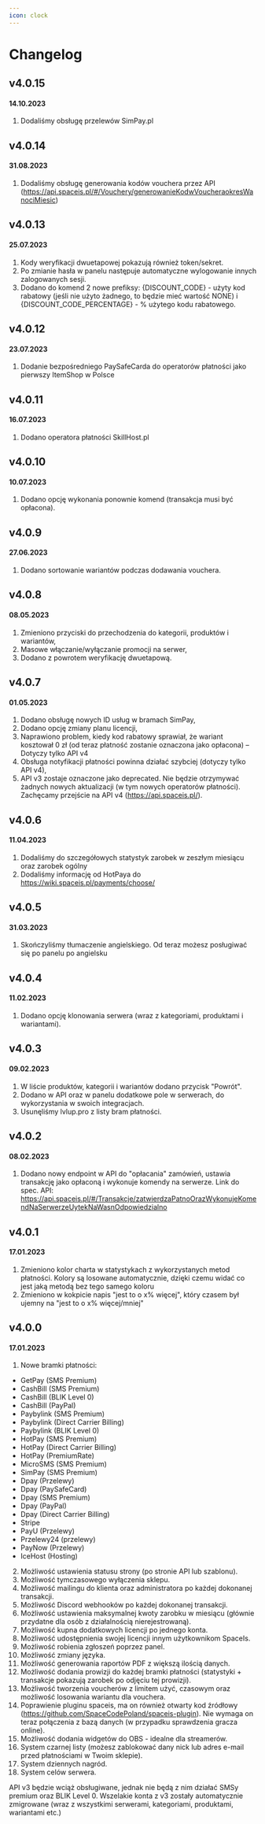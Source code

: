 ```yaml
---
icon: clock
---
```


# Changelog

## v4.0.15

#### 14.10.2023
1. Dodaliśmy obsługę przelewów SimPay.pl 

## v4.0.14

#### 31.08.2023
1. Dodaliśmy obsługę generowania kodów vouchera przez API (https://api.spaceis.pl/#/Vouchery/generowanieKodwVoucheraokresWanociMiesic)

## v4.0.13

#### 25.07.2023
1. Kody weryfikacji dwuetapowej pokazują również token/sekret.
2. Po zmianie hasła w panelu następuje automatyczne wylogowanie innych zalogowanych sesji.
3. Dodano do komend 2 nowe prefiksy: {DISCOUNT_CODE} - użyty kod rabatowy (jeśli nie użyto żadnego, to będzie mieć wartość NONE) i {DISCOUNT_CODE_PERCENTAGE} - % użytego kodu rabatowego.


## v4.0.12

#### 23.07.2023
1. Dodanie bezpośredniego PaySafeCarda do operatorów płatności jako pierwszy ItemShop w Polsce


## v4.0.11

#### 16.07.2023
1. Dodano operatora płatności SkillHost.pl


## v4.0.10

#### 10.07.2023
1. Dodano opcję wykonania ponownie komend (transakcja musi być opłacona).


## v4.0.9

#### 27.06.2023
1. Dodano sortowanie wariantów podczas dodawania vouchera.

## v4.0.8

#### 08.05.2023
1. Zmieniono przyciski do przechodzenia do kategorii, produktów i wariantów,
2. Masowe włączanie/wyłączanie promocji na serwer,
3. Dodano z powrotem weryfikację dwuetapową.


## v4.0.7 

#### 01.05.2023

1. Dodano obsługę nowych ID usług w bramach SimPay,
2. Dodano opcję zmiany planu licencji,
3. Naprawiono problem, kiedy kod rabatowy sprawiał, że wariant kosztował 0 zł (od teraz płatność zostanie oznaczona jako opłacona) – Dotyczy tylko API v4
4. Obsługa notyfikacji płatności powinna działać szybciej (dotyczy tylko API v4), 
5. API v3 zostaje oznaczone jako deprecated. Nie będzie otrzymywać żadnych nowych aktualizacji (w tym nowych operatorów płatności). Zachęcamy przejście na API v4 (https://api.spaceis.pl/).


## v4.0.6

#### 11.04.2023

1. Dodaliśmy do szczegółowych statystyk zarobek w zeszłym miesiącu oraz zarobek ogólny
2. Dodaliśmy informację od HotPaya do https://wiki.spaceis.pl/payments/choose/

## v4.0.5 

#### 31.03.2023

1. Skończyliśmy tłumaczenie angielskiego. Od teraz możesz posługiwać się po panelu po angielsku

## v4.0.4

#### 11.02.2023

1. Dodano opcję klonowania serwera (wraz z kategoriami, produktami i wariantami).

## v4.0.3

#### 09.02.2023

1. W liście produktów, kategorii i wariantów dodano przycisk "Powrót".
2. Dodano w API oraz w panelu dodatkowe pole w serwerach, do wykorzystania w swoich integracjach.
3. Usunęliśmy lvlup.pro z listy bram płatności.

## v4.0.2

#### 08.02.2023

1. Dodano nowy endpoint w API do "opłacania" zamówień, ustawia transakcję jako opłaconą i wykonuje komendy na serwerze. Link do spec. API: https://api.spaceis.pl/#/Transakcje/zatwierdzaPatnoOrazWykonujeKomendNaSerwerzeUytekNaWasnOdpowiedzialno

## v4.0.1

#### 17.01.2023

1. Zmieniono kolor charta w statystykach z wykorzystanych metod płatności. Kolory są losowane automatycznie, dzięki czemu widać co jest jaką metodą bez tego samego koloru
2. Zmieniono w kokpicie napis "jest to o x% więcej", który czasem był ujemny na "jest to o x% więcej/mniej"

## v4.0.0

#### 17.01.2023

1. Nowe bramki płatności:
- GetPay (SMS Premium)
- CashBill (SMS Premium)
- CashBill (BLIK Level 0)
- CashBill (PayPal)
- Paybylink (SMS Premium)
- Paybylink (Direct Carrier Billing)
- Paybylink (BLIK Level 0)
- HotPay (SMS Premium)
- HotPay (Direct Carrier Billing)
- HotPay (PremiumRate)
- MicroSMS (SMS Premium)
- SimPay (SMS Premium)
- Dpay (Przelewy)
- Dpay (PaySafeCard)
- Dpay (SMS Premium)
- Dpay (PayPal)
- Dpay (Direct Carrier Billing)
- Stripe
- PayU (Przelewy)
- Przelewy24 (przelewy)
- PayNow (Przelewy)
- IceHost (Hosting)

2. Możliwość ustawienia statusu strony (po stronie API lub szablonu).
3. Możliwość tymczasowego wyłączenia sklepu.
4. Możliwość mailingu do klienta oraz administratora po każdej dokonanej transakcji.
5. Możliwość Discord webhooków po każdej dokonanej transakcji.
6. Możliwość ustawienia maksymalnej kwoty zarobku w miesiącu (głównie przydatne dla osób z działalnością nierejestrowaną).
7. Możliwość kupna dodatkowych licencji po jednego konta.
8. Możliwość udostępnienia swojej licencji innym użytkownikom SpaceIs.
9. Możliwość robienia zgłoszeń poprzez panel.
10. Możliwość zmiany języka.
11. Możliwość generowania raportów PDF z większą ilością danych.
12. Możliwość dodania prowizji do każdej bramki płatności (statystyki + transakcje pokazują zarobek po odjęciu tej prowizji).
13. Możliwość tworzenia voucherów z limitem użyć, czasowym oraz możliwość losowania wariantu dla vouchera.
14. Poprawienie pluginu spaceis, ma on również otwarty kod źródłowy (https://github.com/SpaceCodePoland/spaceis-plugin). Nie wymaga on teraz połączenia z bazą danych (w przypadku sprawdzenia gracza online).
15. Możliwość dodania widgetów do OBS - idealne dla streamerów.
16. System czarnej listy (możesz zablokować dany nick lub adres e-mail przed płatnościami w Twoim sklepie).
17. System dziennych nagród.
18. System celów serwera.

API v3 będzie wciąż obsługiwane, jednak nie będą z nim działać SMSy premium oraz BLIK Level 0. Wszelakie konta z v3 zostały automatycznie zmigrowane (wraz z wszystkimi serwerami, kategoriami, produktami, wariantami etc.)
